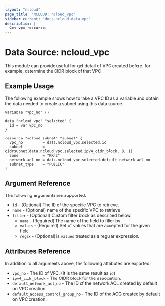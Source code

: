 ```yaml
---
layout: "ncloud"
page_title: "NCLOUD: ncloud_vpc"
sidebar_current: "docs-ncloud-data-vpc"
description: |-
  Get vpc resource.
---
```


# Data Source: ncloud_vpc

This module can provide useful for get detail of VPC created before. for example, determine the CIDR block of that VPC

## Example Usage

The following example shows how to take a VPC ID as a variable and obtain the data needed to create a subnet using this data source.

```hcl
variable "vpc_no" {}

data "ncloud_vpc" "selected" {
  id = var.vpc_no
}

resource "ncloud_subnet" "subnet" {
  vpc_no         = data.ncloud_vpc.selected.id
  subnet         = cidrsubnet(data.ncloud_vpc.selected.ipv4_cidr_block, 8, 1)
  zone           = "KR-2"
  network_acl_no = data.ncloud_vpc.selected.default_network_acl_no
  subnet_type    = "PUBLIC"
}
```

## Argument Reference

The following arguments are supported:

* `id` - (Optional) The ID of the specific VPC to retrieve.
* `name` - (Optional) name of the specific VPC to retrieve
* `filter` - (Optional) Custom filter block as described below.
  * `name` - (Required) The name of the field to filter by
  * `values` - (Required) Set of values that are accepted for the given field.
  * `regex` - (Optional) is `values` treated as a regular expression.
  
## Attributes Reference

In addition to all arguments above, the following attributes are exported:

* `vpc_no` - The ID of VPC. (It is the same result as `id`)
* `ipv4_cidr_block` - The CIDR block for the association.
* `default_network_acl_no` - The ID of the network ACL created by default on VPC creation.
* `default_access_control_group_no` - The ID of the ACG created by default on VPC creation.
